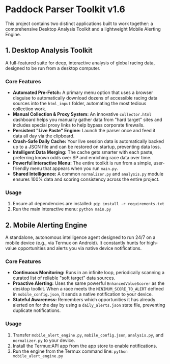 # Paddock Parser Toolkit v1.6

This project contains two distinct applications built to work together: a comprehensive Desktop Analysis Toolkit and a lightweight Mobile Alerting Engine.

## 1. Desktop Analysis Toolkit

A full-featured suite for deep, interactive analysis of global racing data, designed to be run from a desktop computer.

### Core Features

-   **Automated Pre-Fetch:** A primary menu option that uses a browser disguise to automatically download dozens of accessible racing data sources into the `html_input` folder, automating the most tedious collection work.
-   **Manual Collection & Proxy System:** An innovative `collector.html` dashboard helps you manually gather data from "hard target" sites and includes special proxy links to help bypass corporate firewalls.
-   **Persistent "Live Paste" Engine:** Launch the parser once and feed it data all day via the clipboard.
-   **Crash-Safe Daily Cache:** Your live session data is automatically backed up to a JSON file and can be restored on startup, preventing data loss.
-   **Intelligent Data Merging:** The cache gets smarter with each paste, preferring known odds over SP and enriching race data over time.
-   **Powerful Interactive Menu:** The entire toolkit is run from a simple, user-friendly menu that appears when you run `main.py`.
-   **Shared Intelligence:** A common `normalizer.py` and `analysis.py` module ensures 100% data and scoring consistency across the entire project.

### Usage

1.  Ensure all dependencies are installed: `pip install -r requirements.txt`
2.  Run the main interactive menu: `python main.py`

## 2. Mobile Alerting Engine

A standalone, autonomous intelligence agent designed to run 24/7 on a mobile device (e.g., via Termux on Android). It constantly hunts for high-value opportunities and alerts you via native device notifications.

### Core Features

-   **Continuous Monitoring:** Runs in an infinite loop, periodically scanning a curated list of reliable "soft target" data sources.
-   **Proactive Alerting:** Uses the same powerful `EnhancedValueScorer` as the desktop toolkit. When a race meets the `MINIMUM_SCORE_TO_ALERT` defined in `mobile_config.json`, it sends a native notification to your device.
-   **Stateful Awareness:** Remembers which opportunities it has already alerted on for the day by using a `daily_alerts.json` state file, preventing duplicate notifications.

### Usage

1.  Transfer `mobile_alert_engine.py`, `mobile_config.json`, `analysis.py`, and `normalizer.py` to your device.
2.  Install the Termux:API app from the app store to enable notifications.
3.  Run the engine from the Termux command line: `python mobile_alert_engine.py`